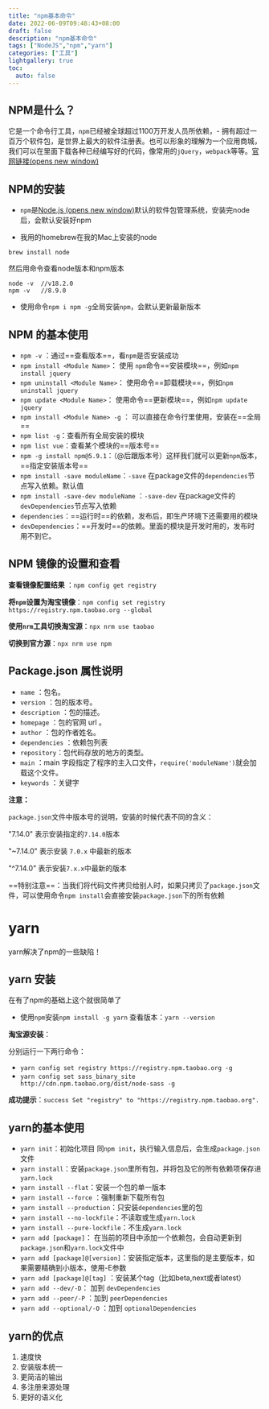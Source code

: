 ```yaml
---
title: "npm基本命令"
date: 2022-06-09T09:48:43+08:00
draft: false
description: "npm基本命令"
tags: ["NodeJS","npm","yarn"]
categories: ["工具"]
lightgallery: true
toc:
  auto: false
---
```

## NPM是什么？

它是一个命令行工具，`npm`已经被全球超过1100万开发人员所依赖，- 拥有超过一百万个软件包，是世界上最大的软件注册表。也可以形象的理解为一个应用商城，我们可以在里面下载各种已经编写好的代码，像常用的`jQuery`，`webpack`等等。[官网链接(opens new window)](https://docs.npmjs.com/)

## NPM的安装

- `npm`是[Node.js (opens new window)](http://nodejs.cn/)默认的软件包管理系统，安装完node后，会默认安装好npm

- 我用的homebrew在我的Mac上安装的node

```shell
brew install node
```

然后用命令查看node版本和npm版本

```shell
node -v  //v18.2.0
npm -v   //8.9.0
```

- 使用命令`npm i npm -g`全局安装`npm`，会默认更新最新版本

## NPM 的基本使用

- `npm -v` ：通过==查看版本==，看`npm`是否安装成功
- `npm install <Module Name>`： 使用 `npm`命令==安装模块==，例如`npm install jquery`
- `npm uninstall <Module Name>`： 使用命令==卸载模块==，例如`npm uninstall jquery`
- `npm update <Module Name>`： 使用命令==更新模块==，例如`npm update jquery`
- `npm install <Module Name> -g` ： 可以直接在命令行里使用，安装在==全局==
- `npm list -g`：查看所有全局安装的模块
- `npm list vue`：查看某个模块的==版本号==
- `npm -g install npm@5.9.1`：（@后跟版本号）这样我们就可以更新`npm`版本，==指定安装版本号==
- `npm install -save moduleName`：`-save` 在package文件的`dependencies`节点写入依赖。默认值
- `npm install -save-dev moduleName` ：`-save-dev` 在package文件的`devDependencies`节点写入依赖
- `dependencies`：==运行时==的依赖，发布后，即生产环境下还需要用的模块
- `devDependencies`：==开发时==的依赖。里面的模块是开发时用的，发布时用不到它。

## NPM 镜像的设置和查看

**查看镜像配置结果** ：`npm config get registry`

**将`npm`设置为淘宝镜像**：`npm config set registry https://registry.npm.taobao.org --global`

**使用`nrm`工具切换淘宝源**：`npx nrm use taobao`

**切换到官方源**：`npx nrm use npm`

## Package.json 属性说明

- `name` ：包名。
- `version` ：包的版本号。
- `description` ：包的描述。
- `homepage` ：包的官网 url 。
- `author` ：包的作者姓名。
- `dependencies` ：依赖包列表
- `repository`：包代码存放的地方的类型。
- `main` ：main 字段指定了程序的主入口文件，`require('moduleName')`就会加载这个文件。
- `keywords` ：关键字

**注意：**

`package.json`文件中版本号的说明，安装的时候代表不同的含义：

"7.14.0" 表示安装指定的`7.14.0`版本

"~7.14.0" 表示安装 `7.0.x` 中最新的版本

"^7.14.0" 表示安装`7.x.x`中最新的版本

==特别注意==：当我们将代码文件拷贝给别人时，如果只拷贝了`package.json`文件，可以使用命令`npm install`会直接安装`package.json`下的所有依赖

# yarn

yarn解决了npm的一些缺陷！

## yarn 安装

在有了npm的基础上这个就很简单了

- 使用`npm`安装`npm install -g yarn` 查看版本：`yarn --version`

**淘宝源安装**：

分别运行一下两行命令：

- `yarn config set registry https://registry.npm.taobao.org -g`
- `yarn config set sass_binary_site http://cdn.npm.taobao.org/dist/node-sass -g`

**成功提示**：`success Set "registry" to "https://registry.npm.taobao.org".`

## yarn的基本使用

- `yarn init`：初始化项目 同`npm init`，执行输入信息后，会生成`package.json`文件
- `yarn install`：安装`package.json`里所有包，并将包及它的所有依赖项保存进`yarn.lock`
- `yarn install --flat`：安装一个包的单一版本
- `yarn install --force` ：强制重新下载所有包
- `yarn install --production`：只安装`dependencies`里的包
- `yarn install --no-lockfile`：不读取或生成`yarn.lock`
- `yarn install --pure-lockfile`：不生成`yarn.lock`
- `yarn add [package]`： 在当前的项目中添加一个依赖包，会自动更新到`package.json`和`yarn.lock`文件中
- `yarn add [package]@[version]`：安装指定版本，这里指的是主要版本，如果需要精确到小版本，使用-E参数
- `yarn add [package]@[tag]` ：安装某个tag（比如beta,next或者latest）
- `yarn add --dev/-D`： 加到 `devDependencies`
- `yarn add --peer/-P` ：加到 `peerDependencies`
- `yarn add --optional/-O` ：加到 `optionalDependencies`

## yarn的优点

1. 速度快
2. 安装版本统一
3. 更简洁的输出
4. 多注册来源处理
5. 更好的语义化